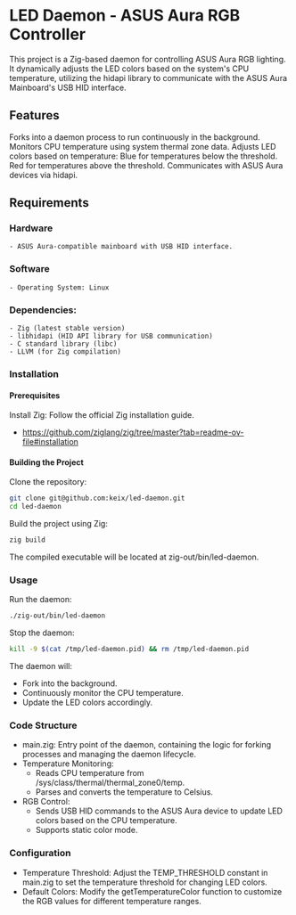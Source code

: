 
# LED Daemon - ASUS Aura RGB Controller

This project is a Zig-based daemon for controlling ASUS Aura RGB lighting. It dynamically adjusts the LED colors based on the system's CPU temperature, utilizing the hidapi library to communicate with the ASUS Aura Mainboard's USB HID interface.

## Features
Forks into a daemon process to run continuously in the background.
Monitors CPU temperature using system thermal zone data.
Adjusts LED colors based on temperature:
Blue for temperatures below the threshold.
Red for temperatures above the threshold.
Communicates with ASUS Aura devices via hidapi.

## Requirements
### Hardware
    - ASUS Aura-compatible mainboard with USB HID interface.
### Software
    - Operating System: Linux
### Dependencies:
    - Zig (latest stable version)
    - libhidapi (HID API library for USB communication)
    - C standard library (libc)
    - LLVM (for Zig compilation)
### Installation
#### Prerequisites
Install Zig: Follow the official Zig installation guide.

- https://github.com/ziglang/zig/tree/master?tab=readme-ov-file#installation

#### Building the Project
Clone the repository:

```bash
git clone git@github.com:keix/led-daemon.git
cd led-daemon
```

Build the project using Zig:

```bash
zig build
```

The compiled executable will be located at zig-out/bin/led-daemon.

### Usage
Run the daemon:

```bash
./zig-out/bin/led-daemon
```

Stop the daemon:

```bash
kill -9 $(cat /tmp/led-daemon.pid) && rm /tmp/led-daemon.pid
```

The daemon will:

- Fork into the background.
- Continuously monitor the CPU temperature.
- Update the LED colors accordingly.

### Code Structure
- main.zig: Entry point of the daemon, containing the logic for forking processes and managing the daemon lifecycle.
- Temperature Monitoring:
    - Reads CPU temperature from /sys/class/thermal/thermal_zone0/temp.
    - Parses and converts the temperature to Celsius.
- RGB Control:
    - Sends USB HID commands to the ASUS Aura device to update LED colors based on the CPU temperature.
    - Supports static color mode.

### Configuration
- Temperature Threshold: Adjust the TEMP_THRESHOLD constant in main.zig to set the temperature threshold for changing LED colors.
- Default Colors: Modify the getTemperatureColor function to customize the RGB values for different temperature ranges.
